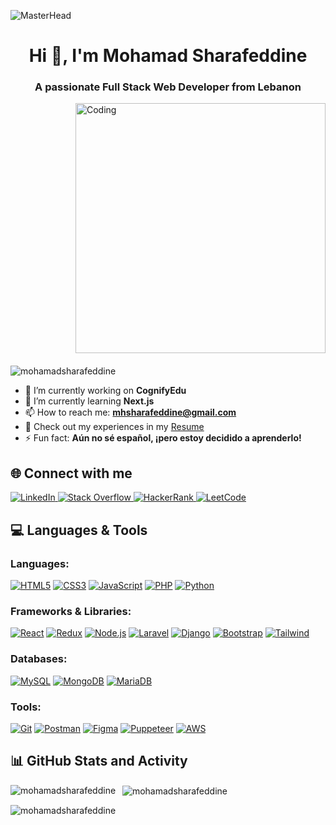 ![MasterHead](https://myweb2002.w3spaces.com/New-PNC-Animated-Banners.gif)

<h1 align="center">Hi 👋, I'm Mohamad Sharafeddine</h1>
<h3 align="center">A passionate Full Stack Web Developer from Lebanon</h3>

<img align="right" alt="Coding" width="400" src="https://i.pinimg.com/originals/19/b2/8c/19b28c8372aaec65623f7ee7332e74be.gif" style="margin-bottom: 20px;">

<p align="left"> 
  <img src="https://komarev.com/ghpvc/?username=mohamadsharafeddine&label=Profile%20views&color=0e75b6&style=flat" alt="mohamadsharafeddine" /> 
</p>

- 🔭 I’m currently working on **CognifyEdu**
- 🌱 I’m currently learning **Next.js**
- 📫 How to reach me: **mhsharafeddine@gmail.com**
- 📄 Check out my experiences in my [Resume](https://drive.google.com/file/d/1eEBSGet8R2MHkzymuxYqeq6ebkoCxYJD/view?usp=drive_link)
- ⚡ Fun fact: **Aún no sé español, ¡pero estoy decidido a aprenderlo!**

<h2 align="left">🌐 Connect with me</h2>

<p align="left">
  <a href="https://linkedin.com/in/mohamad-sharafeddine" target="blank">
    <img src="https://img.shields.io/badge/LinkedIn-0A66C2?style=for-the-badge&logo=linkedin&logoColor=white" alt="LinkedIn" />
  </a>
  <a href="https://stackoverflow.com/users/mhsharafeddine" target="blank">
    <img src="https://img.shields.io/badge/Stack_Overflow-F58025?style=for-the-badge&logo=stackoverflow&logoColor=white" alt="Stack Overflow" />
  </a>
  <a href="https://www.hackerrank.com/mhsharafeddine" target="blank">
    <img src="https://img.shields.io/badge/HackerRank-00EA64?style=for-the-badge&logo=hackerrank&logoColor=white" alt="HackerRank" />
  </a>
  <a href="https://www.leetcode.com/mhsharafeddine" target="blank">
    <img src="https://img.shields.io/badge/LeetCode-FFA116?style=for-the-badge&logo=leetcode&logoColor=white" alt="LeetCode" />
  </a>
</p>

<h2 align="left">💻 Languages & Tools</h2>

### **Languages:**

[![HTML5](https://img.shields.io/badge/HTML5-E34F26?style=for-the-badge&logo=html5&logoColor=white)](https://developer.mozilla.org/en-US/docs/Web/HTML)
[![CSS3](https://img.shields.io/badge/CSS3-1572B6?style=for-the-badge&logo=css3&logoColor=white)](https://developer.mozilla.org/en-US/docs/Web/CSS)
[![JavaScript](https://img.shields.io/badge/JavaScript-323330?style=for-the-badge&logo=javascript&logoColor=F7DF1E)](https://developer.mozilla.org/en-US/docs/Web/JavaScript)
[![PHP](https://img.shields.io/badge/PHP-777BB4?style=for-the-badge&logo=php&logoColor=white)](https://www.php.net/)
[![Python](https://img.shields.io/badge/Python-3776AB?style=for-the-badge&logo=python&logoColor=white)](https://www.python.org/)

### **Frameworks & Libraries:**

[![React](https://img.shields.io/badge/React-20232A?style=for-the-badge&logo=react&logoColor=61DAFB)](https://reactjs.org/)
[![Redux](https://img.shields.io/badge/Redux-764ABC?style=for-the-badge&logo=redux&logoColor=white)](https://redux.js.org/)
[![Node.js](https://img.shields.io/badge/Node.js-339933?style=for-the-badge&logo=nodedotjs&logoColor=white)](https://nodejs.org/)
[![Laravel](https://img.shields.io/badge/Laravel-FF2D20?style=for-the-badge&logo=laravel&logoColor=white)](https://laravel.com/)
[![Django](https://img.shields.io/badge/Django-092E20?style=for-the-badge&logo=django&logoColor=white)](https://www.djangoproject.com/)
[![Bootstrap](https://img.shields.io/badge/Bootstrap-563D7C?style=for-the-badge&logo=bootstrap&logoColor=white)](https://getbootstrap.com/)
[![Tailwind](https://img.shields.io/badge/Tailwind_CSS-06B6D4?style=for-the-badge&logo=tailwind-css&logoColor=white)](https://tailwindcss.com/)

### **Databases:**

[![MySQL](https://img.shields.io/badge/MySQL-4479A1?style=for-the-badge&logo=mysql&logoColor=white)](https://www.mysql.com/)
[![MongoDB](https://img.shields.io/badge/MongoDB-47A248?style=for-the-badge&logo=mongodb&logoColor=white)](https://www.mongodb.com/)
[![MariaDB](https://img.shields.io/badge/MariaDB-003545?style=for-the-badge&logo=mariadb&logoColor=white)](https://mariadb.org/)

### **Tools:**

[![Git](https://img.shields.io/badge/Git-F05032?style=for-the-badge&logo=git&logoColor=white)](https://git-scm.com/)
[![Postman](https://img.shields.io/badge/Postman-FF6C37?style=for-the-badge&logo=postman&logoColor=white)](https://www.postman.com/)
[![Figma](https://img.shields.io/badge/Figma-F24E1E?style=for-the-badge&logo=figma&logoColor=white)](https://www.figma.com/)
[![Puppeteer](https://img.shields.io/badge/Puppeteer-1C1E24?style=for-the-badge&logo=puppeteer&logoColor=white)](https://pptr.dev/)
[![AWS](https://img.shields.io/badge/AWS-232F3E?style=for-the-badge&logo=amazon-aws&logoColor=white)](https://aws.amazon.com/)


<h2 align="left">📊 GitHub Stats and Activity</h2>

<p>
  <img align="left" src="https://github-readme-stats.vercel.app/api/top-langs?username=mohamadsharafeddine&show_icons=true&locale=en&layout=compact&theme=transparent" alt="mohamadsharafeddine" />
</p>
<p>&nbsp;
  <img align="center" src="https://github-readme-stats.vercel.app/api?username=mohamadsharafeddine&show_icons=true&locale=en&theme=transparent" alt="mohamadsharafeddine" />
</p>
<p>
  <img align="center" src="https://github-readme-streak-stats.herokuapp.com/?user=mohamadsharafeddine&theme=transparent" alt="mohamadsharafeddine" />
</p>

